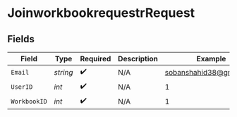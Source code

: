 # JoinworkbookrequestrRequest


## Fields

| Field                   | Type                    | Required                | Description             | Example                 |
| ----------------------- | ----------------------- | ----------------------- | ----------------------- | ----------------------- |
| `Email`                 | *string*                | :heavy_check_mark:      | N/A                     | sobanshahid38@gmail.com |
| `UserID`                | *int*                   | :heavy_check_mark:      | N/A                     | 1                       |
| `WorkbookID`            | *int*                   | :heavy_check_mark:      | N/A                     | 1                       |